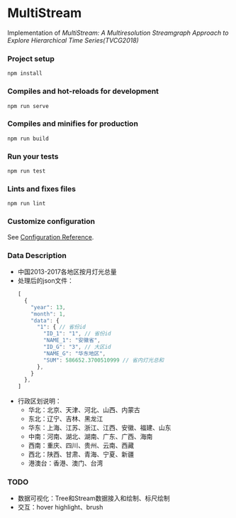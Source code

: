 # MultiStream
Implementation of *MultiStream: A Multiresolution Streamgraph Approach to Explore Hierarchical Time Series(TVCG2018)*

### Project setup

```
npm install
```

### Compiles and hot-reloads for development

```
npm run serve
```

### Compiles and minifies for production

```
npm run build
```

### Run your tests

```
npm run test
```

### Lints and fixes files

```
npm run lint
```

### Customize configuration

See [Configuration Reference](https://cli.vuejs.org/config/).

### Data Description
- 中国2013-2017各地区按月灯光总量
- 处理后的json文件：
  ```js
  [
    {
      "year": 13,
      "month": 1,
      "data": {
        "1": { // 省份id
          "ID_1": "1", // 省份id
          "NAME_1": "安徽省",
          "ID_G": "3", // 大区id
          "NAME_G": "华东地区",
          "SUM": 586652.3700510999 // 省内灯光总和
        },
      }
    },
  ]
  ```
- 行政区划说明：
  - 华北：北京、天津、河北、山西、内蒙古
  - 东北：辽宁、吉林、黑龙江
  - 华东：上海、江苏、浙江、江西、安徽、福建、山东
  - 中南：河南、湖北、湖南、广东、广西、海南
  - 西南：重庆、四川、贵州、云南、西藏
  - 西北：陕西、甘肃、青海、宁夏、新疆
  - 港澳台：香港、澳门、台湾

### TODO
- 数据可视化：Tree和Stream数据接入和绘制、标尺绘制
- 交互：hover highlight、brush
